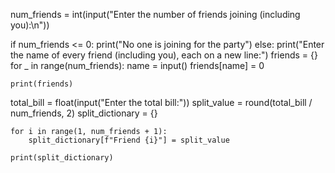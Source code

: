 
num_friends = int(input("Enter the number of friends joining (including you):\n"))

if num_friends <= 0:
    print("No one is joining for the party")
else:
    print("Enter the name of every friend (including you), each on a new line:")
    friends = {}
    for _ in range(num_friends):
        name = input()
        friends[name] = 0

    print(friends)
total_bill = float(input("Enter the total bill:"))
    split_value = round(total_bill / num_friends, 2)
    split_dictionary = {}

    for i in range(1, num_friends + 1):
        split_dictionary[f"Friend {i}"] = split_value

    print(split_dictionary)
